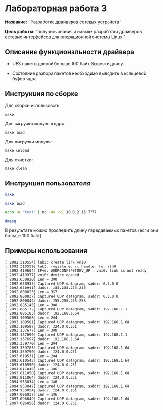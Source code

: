 # Лабораторная работа 3

**Название:** "Разработка драйверов сетевых устройств"

**Цель работы:** "получить знания и навыки разработки драйверов сетевых
интерфейсов для операционной системы Linux."

## Описание функциональности драйвера

- UВЗ пакеты длиной больше 100 байт. Вывести длину.

- Состояние разбора пакетов необходимо выводить в кольцевой буфер ядра.

## Инструкция по сборке

Для сборки использовать

`make`

Для загрузки модуля в ядро:

`make load`

Для выгрузки модуля:

`make unload`

Для очистки:

`make clean`


## Инструкция пользователя

```bash
make

make load

echo -n "text" | nc -4u -w1 10.0.2.15 7777

dmesg
```

В результате можно проследить длину передаваемых пакетов (если они больше 100 байт)

## Примеры использования

```
[ 2092.310554] lab3: create link vni0
[ 2092.310559] lab3: registered rx handler for eth0
[ 2092.419604] IPv6: ADDRCONF(NETDEV_UP): vni0: link is not ready
[ 2092.419977] vni0: device opened
[ 2092.630920] Len = 300
[ 2092.630933] Captured UDP datagram, saddr: 0.0.0.0
[ 2092.630941] daddr: 255.255.255.255
[ 2092.800825] Len = 357
[ 2092.800837] Captured UDP datagram, saddr: 0.0.0.0
[ 2092.800844] daddr: 255.255.255.255
[ 2092.885145] Len = 300
[ 2092.885172] Captured UDP datagram, saddr: 192.168.1.1
[ 2092.885183] daddr: 192.168.1.64
[ 2093.109568] Len = 204
[ 2093.109581] Captured UDP datagram, saddr: 192.168.1.64
[ 2093.109587] daddr: 224.0.0.251
[ 2093.137677] Len = 300
[ 2093.137690] Captured UDP datagram, saddr: 192.168.1.1
[ 2093.137697] daddr: 192.168.1.64
[ 2093.359770] Len = 204
[ 2093.359783] Captured UDP datagram, saddr: 192.168.1.64
[ 2093.359790] daddr: 224.0.0.251
[ 2093.610531] Len = 204
[ 2093.610543] Captured UDP datagram, saddr: 192.168.1.64
[ 2093.610550] daddr: 224.0.0.251
[ 2093.811046] Len = 186
[ 2093.811058] Captured UDP datagram, saddr: 192.168.1.64
[ 2093.811064] daddr: 224.0.0.251
[ 2094.953034] Len = 186
[ 2094.953047] Captured UDP datagram, saddr: 192.168.1.64
[ 2094.953054] daddr: 224.0.0.251
[ 2097.096037] Len = 186
[ 2097.096049] Captured UDP datagram, saddr: 192.168.1.64
[ 2097.096056] daddr: 224.0.0.251
```